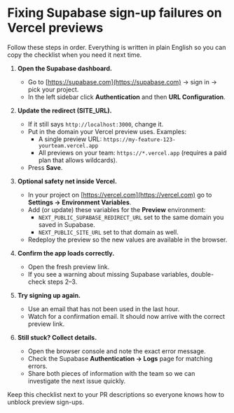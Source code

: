 # Fixing Supabase sign-up failures on Vercel previews

Follow these steps in order. Everything is written in plain English so you can copy the checklist when you need it next time.

1. **Open the Supabase dashboard.**
   * Go to [https://supabase.com](https://supabase.com) → sign in → pick your project.
   * In the left sidebar click **Authentication** and then **URL Configuration**.

2. **Update the redirect (SITE_URL).**
   * If it still says `http://localhost:3000`, change it.
   * Put in the domain your Vercel preview uses. Examples:
     * A single preview URL: `https://my-feature-123-yourteam.vercel.app`
     * All previews on your team: `https://*.vercel.app` (requires a paid plan that allows wildcards).
   * Press **Save**.

3. **Optional safety net inside Vercel.**
   * In your project on [https://vercel.com](https://vercel.com) go to **Settings → Environment Variables**.
   * Add (or update) these variables for the **Preview** environment:
     * `NEXT_PUBLIC_SUPABASE_REDIRECT_URL` set to the same domain you saved in Supabase.
     * `NEXT_PUBLIC_SITE_URL` set to that domain as well.
   * Redeploy the preview so the new values are available in the browser.

4. **Confirm the app loads correctly.**
   * Open the fresh preview link.
   * If you see a warning about missing Supabase variables, double-check steps 2–3.

5. **Try signing up again.**
   * Use an email that has not been used in the last hour.
   * Watch for a confirmation email. It should now arrive with the correct preview link.

6. **Still stuck? Collect details.**
   * Open the browser console and note the exact error message.
   * Check the Supabase **Authentication → Logs** page for matching errors.
   * Share both pieces of information with the team so we can investigate the next issue quickly.

Keep this checklist next to your PR descriptions so everyone knows how to unblock preview sign-ups.
